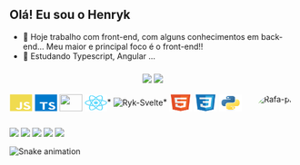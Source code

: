 ## Olá! Eu sou o Henryk
- 🔭 Hoje trabalho com front-end, com alguns conhecimentos em back-end... Meu maior e principal foco é o front-end!!
- 🌱 Estudando Typescript, Angular ...

###
<div align="center">
  <a href="https://github.com/heenryk"></a>
  <img height="180em" src="https://github-readme-stats.vercel.app/api?username=heenryk&show_icons=true&theme=dracula&include_all_commits=true&count_private=true"/>
  <img height="180em" src="https://github-readme-stats.vercel.app/api/top-langs/?username=heenryk&layout=compact&langs_count=7&theme=dracula"/>
</div>
  
<div style="display: inline_block"><br>
  <img align="center" alt="Ryk-Js" height="30" width="40" src="https://raw.githubusercontent.com/devicons/devicon/master/icons/javascript/javascript-plain.svg"/>
  <img align="center" alt="Ryk-Ts" height="30" width="40" src="https://raw.githubusercontent.com/devicons/devicon/master/icons/typescript/typescript-plain.svg"/>
  <img align="center" alt"Ryk-Angular" height="30" width="40" src="https://cdn.jsdelivr.net/gh/devicons/devicon/icons/angularjs/angularjs-original.svg" />
  <img align="center" alt="Ryk-React" height="30" width="40" src="https://raw.githubusercontent.com/devicons/devicon/master/icons/react/react-original.svg"/>*
  <img align="center" alt="Ryk-Svelte" height="30" width="40" src="https://cdn.jsdelivr.net/gh/devicons/devicon/icons/svelte/svelte-original.svg" />*
  <img align="center" alt="Ryk-HTML" height="30" width="40" src="https://raw.githubusercontent.com/devicons/devicon/master/icons/html5/html5-original.svg"/>
  <img align="center" alt="Ryk-CSS" height="30" width="40" src="https://raw.githubusercontent.com/devicons/devicon/master/icons/css3/css3-original.svg"/>
  <img align="center" alt="Ryk-Python" height="30" width="40" src="https://raw.githubusercontent.com/devicons/devicon/master/icons/python/python-original.svg"/>
  <img align="right" alt="Rafa-pic" height="150" style="border-radius:50px;" src="https://c.tenor.com/hQU3ltzIjCsAAAAC/rick-and-morty-heist.gif?width=676&height=676"/>
</div>

##
  
<div>
  <a href="https://www.linkedin.com/in/heenryk" target="_blank"><img src="https://img.shields.io/badge/-LinkedIn-%230077B5?style=for-the-badge&logo=linkedin&logoColor=white" target="_blank"></a>
  <a href="https://instagram.com/henryk.dev" target="_blank"><img src="https://img.shields.io/badge/-Instagram-%23E4405F?style=for-the-badge&logo=instagram&logoColor=white" target="_blank"></a>
  <a href="https://www.twitch.tv/rykgod" target="_blank"><img src="https://img.shields.io/badge/Twitch-9146FF?style=for-the-badge&logo=twitch&logoColor=white" target="_blank"></a>
 <a href="https://twitter.com/hein_ryk" target="_blank"><img src="https://img.shields.io/badge/Twitter-1DA1F2?style=for-the-badge&logo=twitter&logoColor=white" target="_blank"></a> 
  <a href = "mailto:henrykhav@gmail.com"><img src="https://img.shields.io/badge/-Gmail-%23333?style=for-the-badge&logo=gmail&logoColor=white" target="_blank"></a> 
  
  ![Snake animation](https://github.com/heenryk/heenryk/blob/output/github-contribution-grid-snake.svg)
</div>

<!--
**heenryk/heenryk** is a ✨ _special_ ✨ repository because its `README.md` (this file) appears on your GitHub profile.

Here are some ideas to get you started:

- 🔭 I’m currently working on ...
- 🌱 I’m currently learning ...
- 👯 I’m looking to collaborate on ...
- 🤔 I’m looking for help with ...
- 💬 Ask me about ...
- 📫 How to reach me: ...
- 😄 Pronouns: ...
- ⚡ Fun fact: ...
-->
